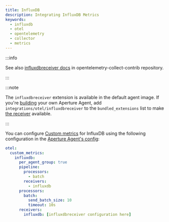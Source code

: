 ```yaml
---
title: InfluxDB
description: Integrating InfluxDB Metrics
keywords:
  - influxdb
  - otel
  - opentelemetry
  - collector
  - metrics
---
```


:::info

See also [influxdbreceiver docs][receiver] in opentelemetry-collect-contrib
repository.

:::

:::note

The `influxdbreceiver` extension is available in the default agent image. If
you're [building][build] your own Aperture Agent, add
`integrations/otel/influxdbreceiver` to the `bundled_extensions` list to make
[the receiver][receiver] available.

:::

You can configure [Custom metrics][custom-metrics] for InfluxDB using the
following configuration in the [Aperture Agent's config][agent-config]:

```yaml
otel:
  custom_metrics:
    influxdb:
      per_agent_group: true
      pipeline:
        processors:
          - batch
        receivers:
          - influxdb
      processors:
        batch:
          send_batch_size: 10
          timeout: 10s
      receivers:
        influxdb: [influxdbreceiver configuration here]
```

[build]: /reference/aperturectl/build/agent/agent.md
[receiver]:
  https://github.com/open-telemetry/opentelemetry-collector-contrib/tree/main/receiver/influxdbreceiver
[custom-metrics]: /reference/configuration/agent.md#custom-metrics-config
[agent-config]: /reference/configuration/agent.md#agent-o-t-e-l-config
